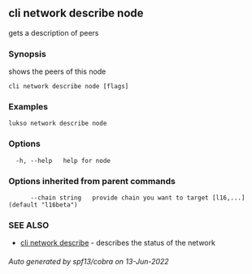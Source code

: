 ## cli network describe node

gets a description of peers

### Synopsis

shows the peers of this node

```
cli network describe node [flags]
```

### Examples

```
lukso network describe node
```

### Options

```
  -h, --help   help for node
```

### Options inherited from parent commands

```
      --chain string   provide chain you want to target [l16,...] (default "l16beta")
```

### SEE ALSO

* [cli network describe](cli_network_describe.md)	 - describes the status of the network

###### Auto generated by spf13/cobra on 13-Jun-2022
